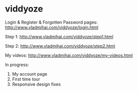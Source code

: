# viddyoze

Login & Register & Forgotten Password pages: http://www.vladmihai.com/viddyoze/login.html

Step 1: http://www.vladmihai.com/viddyoze/step1.html

Step 2: http://www.vladmihai.com/viddyoze/step2.html

My videos: http://www.vladmihai.com/viddyoze/my-videos.html

In progress:

1. My account page
2. First time tour
3. Responsive design fixes